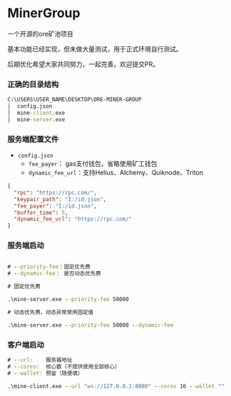 # MinerGroup
一个开源的ore矿池项目

基本功能已经实现，但未做大量测试，用于正式环境自行测试。

后期优化希望大家共同努力，一起完善。欢迎提交PR。

### 正确的目录结构
```cmd
C:\USERS\USER_NAME\DESKTOP\ORE-MINER-GROUP
│  config.json
│  mine-client.exe
│  mine-server.exe
```

### 服务端配置文件
- `config.json`
  - `fee_payer`： gas支付钱包，省略使用矿工钱包
  - `dynamic_fee_url`：支持Helius、Alchemy、Quiknode、Triton

```json
{
  "rpc": "https://rpc.com/",
  "keypair_path": "I:/id.json",
  "fee_payer": "I:/id.json",
  "buffer_time": 5,
  "dynamic_fee_url": "https://rpc.com/"
}

```

### 服务端启动
```cmd

# --priority-fee：固定优先费
# --dynamic-fee： 是否动态优先费

# 固定优先费

.\mine-server.exe --priority-fee 50000

# 动态优先费，动态异常使用固定值

.\mine-server.exe --priority-fee 50000 --dynamic-fee
```


### 客户端启动
```cmd
# --url:    服务器地址
# --cores:  核心数（不提供使用全部核心）
# --wallet: 预留（随便填）

.\mine-client.exe --url "ws://127.0.0.1:8080" --cores 16 --wallet "" 

```